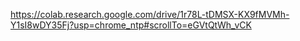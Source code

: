 https://colab.research.google.com/drive/1r78L-tDMSX-KX9fMVMh-Y1sI8wDY35Fj?usp=chrome_ntp#scrollTo=eGVtQtWh_vCK
